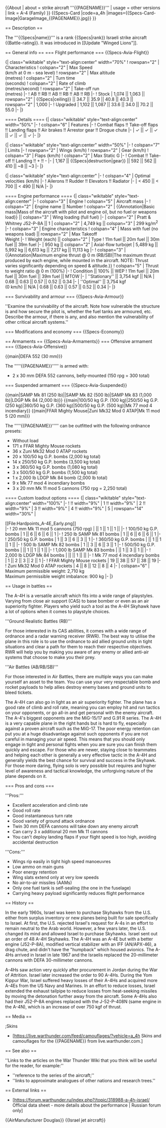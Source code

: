 {{About
| about = strike aircraft '''{{PAGENAME}}'''
| usage = other versions
| link = A-4 (Family)
}}
{{Specs-Card
|code=a_4h
|images={{Specs-Card-Image|GarageImage_{{PAGENAME}}.jpg}}
}}

== Description ==
<!-- ''In the description, the first part should be about the history of and the creation and combat usage of the aircraft, as well as its key features. In the second part, tell the reader about the aircraft in the game. Insert a screenshot of the vehicle, so that if the novice player does not remember the vehicle by name, he will immediately understand what kind of vehicle the article is talking about.'' -->
The '''{{Specs|name}}''' is a rank {{Specs|rank}} Israeli strike aircraft {{Battle-rating}}. It was introduced in [[Update "Winged Lions"]].

== General info ==
=== Flight performance ===
{{Specs-Avia-Flight}}
<!-- ''Describe how the aircraft behaves in the air. Speed, manoeuvrability, acceleration and allowable loads - these are the most important characteristics of the vehicle.'' -->

{| class="wikitable" style="text-align:center" width="70%"
! rowspan="2" | Characteristics
! colspan="2" | Max Speed<br>(km/h at 0 m - sea level)
! rowspan="2" | Max altitude<br>(metres)
! colspan="2" | Turn time<br>(seconds)
! colspan="2" | Rate of climb<br>(metres/second)
! rowspan="2" | Take-off run<br>(metres)
|-
! AB !! RB !! AB !! RB !! AB !! RB
|-
! Stock
| 1,074 || 1,063 || rowspan="2" | {{Specs|ceiling}} || 34.7 || 35.9 || 40.8 || 40.3 || rowspan="2" | 1,000
|-
! Upgraded
| 1,102 || 1,087 || 33.6 || 34.0 || 70.2 || 55.0
|-
|}

==== Details ====
{| class="wikitable" style="text-align:center" width="50%"
|-
! colspan="6" | Features
|-
! Combat flaps !! Take-off flaps !! Landing flaps !! Air brakes !! Arrestor gear !! Drogue chute
|-
| ✓ || ✓ || ✓ || ✓ || ✓ || ✓     <!-- ✓ -->
|-
|}

{| class="wikitable" style="text-align:center" width="50%"
|-
! colspan="7" | Limits
|-
! rowspan="2" | Wings (km/h)
! rowspan="2" | Gear (km/h)
! colspan="3" | Flaps (km/h)
! colspan="2" | Max Static G
|-
! Combat !! Take-off !! Landing !! + !! -
|-
| 1,167<!--{{Specs|destruction|body}}--> || {{Specs|destruction|gear}} || 592 || 562 || 410 || ~8 || ~3
|-
|}

{| class="wikitable" style="text-align:center"
|-
! colspan="4" | Optimal velocities (km/h)
|-
! Ailerons !! Rudder !! Elevators !! Radiator
|-
| < 450 || < 700 || < 490 || N/A
|-
|}

==== Engine performance ====
{| class="wikitable" style="text-align:center"
|-
! colspan="3" | Engine
! colspan="5" | Aircraft mass
|-
! colspan="2" | Engine name || Number
! colspan="2" | {{Annotation|Basic mass|Mass of the aircraft with pilot and engine oil, but no fuel or weapons load}} || colspan="3" | Wing loading (full fuel)
|-
| colspan="2" | Pratt & Whitney J52-P-8A || 1
| colspan="2" | 4,749 kg || colspan="3" | 299 kg/m<sup>2</sup>
|-
! colspan="3" | Engine characteristics
! colspan="4" | Mass with fuel (no weapons load) || rowspan="2" | Max Takeoff<br>Weight
|-
! Weight (each) || colspan="2" | Type
! 11m fuel || 20m fuel || 30m fuel || 39m fuel
|-
| 950 kg || colspan="2" | Axial-flow turbojet
| 5,489 kg || 5,992 kg || 6,613 kg || 7,217 kg || 11,113 kg
|-
! colspan="3" | {{Annotation|Maximum engine thrust @ 0 m (RB/SB)|The maximum thrust produced by each engine, while mounted in the aircraft. NOTE: Thrust varies significantly depending on speed & altitude.}}
! colspan="5" | Thrust to weight ratio @ 0 m (100%)
|-
! Condition || 100% || WEP
! 11m fuel || 20m fuel || 30m fuel || 39m fuel || MTOW
|-
| ''Stationary'' || 3,754 kgf || N/A
| 0.68 || 0.63 || 0.57 || 0.52 || 0.34
|-
| ''Optimal'' || 3,754 kgf<br>(0 km/h) || N/A
| 0.68 || 0.63 || 0.57 || 0.52 || 0.34
|-
|}

=== Survivability and armour ===
{{Specs-Avia-Armour}}
<!-- ''Examine the survivability of the aircraft. Note how vulnerable the structure is and how secure the pilot is, whether the fuel tanks are armoured, etc. Describe the armour, if there is any, and also mention the vulnerability of other critical aircraft systems.'' -->
''Examine the survivability of the aircraft. Note how vulnerable the structure is and how secure the pilot is, whether the fuel tanks are armoured, etc. Describe the armour, if there is any, and also mention the vulnerability of other critical aircraft systems.''

=== Modifications and economy ===
{{Specs-Economy}}

== Armaments ==
{{Specs-Avia-Armaments}}
=== Offensive armament ===
{{Specs-Avia-Offensive}}
<!-- ''Describe the offensive armament of the aircraft, if any. Describe how effective the cannons and machine guns are in a battle, and also what belts or drums are better to use. If there is no offensive weaponry, delete this subsection.'' -->
{{main|DEFA 552 (30 mm)}}

The '''''{{PAGENAME}}''''' is armed with:

* 2 x 30 mm DEFA 552 cannons, belly-mounted (150 rpg = 300 total)

=== Suspended armament ===
{{Specs-Avia-Suspended}}
<!-- ''Describe the aircraft's suspended armament: additional cannons under the wings, bombs, rockets and torpedoes. This section is especially important for bombers and attackers. If there is no suspended weaponry remove this subsection.'' -->
{{main|SAMP Mk 81 (250 lb)||SAMP Mk 82 (500 lb)|SAMP Mk 83 (1,000 lb)|LDGP Mk 84 (2,000 lb)}}
{{main|100/50 kg G.P. (100 kg)|250/50 kg G.P. (250 kg)|360/50 kg G.P. (360 kg)|500/50 kg G.P. (500 kg)|Mk 77 mod 4 incendiary}}
{{main|FFAR Mighty Mouse|Zuni Mk32 Mod 0 ATAP|Mk 11 mod 5 (20 mm)}}

The '''''{{PAGENAME}}''''' can be outfitted with the following ordnance presets:

* Without load
* 171 x FFAR Mighty Mouse rockets
* 36 x Zuni Mk32 Mod 0 ATAP rockets
* 20 x 100/50 kg G.P. bombs (2,000 kg total)
* 14 x 250/50 kg G.P. bombs (3,500 kg total)
* 3 x 360/50 kg G.P. bombs (1,080 kg total)
* 3 x 500/50 kg G.P. bombs (1,500 kg total)
* 1 x 2,000 lb LDGP Mk 84 bomb (2,000 lb total)
* 9 x Mk 77 mod 4 incendiary bombs
* 3 x 20 mm Mk 11 mod 5 cannons (750 rpg = 2,250 total)

==== Custom loadout options ====
{| class="wikitable" style="text-align:center" width="100%"
|-
! !! width="9%" | 1 !! width="9%" | 2 !! width="9%" | 3 !! width="9%" | 4 !! width="9%" | 5
| rowspan="14" width="30%" | <div class="ttx-image">[[File:Hardpoints_A-4E_Early.png]]</div>
|-
! 20 mm Mk 11 mod 5 cannons (750 rpg)
| || 1 || 1 || 1 ||
|-
! 100/50 kg G.P. bombs
| 1 || 6 || 6 || 6 || 1
|-
! 250 lb SAMP Mk 81 bombs
| 1 || 6 || 6 || 6 || 1
|-
! 250/50 kg G.P. bombs
| 1 || 3 || 6 || 3 || 1
|-
! 360/50 kg G.P. bombs
| || 1 || 1 || 1 ||
|-
! 500 lb SAMP Mk 82 bombs
| 1 || 3 || 6 || 3 || 1
|-
! 500/50 kg G.P. bombs
| || 1 || 1 || 1 ||
|-
! 1,000 lb SAMP Mk 83 bombs
| || 1 || 3 || 1 ||
|-
! 2,000 lb LDGP Mk 84 bombs
| || || 1 || ||
|-
! Mk 77 mod 4 incendiary bombs
| 1 || 2 || 3 || 2 || 1
|-
! FFAR Mighty Mouse rockets
| 19 || 38 || 57 || 38 || 19
|-
! Zuni Mk32 Mod 0 ATAP rockets
| 4 || 8 || 12 || 8 || 4
|-
| colspan="6" | Maximum permissible weight: 2,710 kg<br>Maximum permissible weight imbalance: 900 kg
|-
|}

== Usage in battles ==
<!-- ''Describe the tactics of playing in the aircraft, the features of using aircraft in a team and advice on tactics. Refrain from creating a "guide" - do not impose a single point of view, but instead, give the reader food for thought. Examine the most dangerous enemies and give recommendations on fighting them. If necessary, note the specifics of the game in different modes (AB, RB, SB).'' -->
The A-4H is a versatile aircraft which fits into a wide range of playstyles. Varying from close air support (CAS) to base bomber or even as an air superiority fighter. Players who yield such a tool as the A-4H Skyhawk have a lot of options when it comes to playstyle choices.

'''Ground Realistic Battles (RB)'''

For those interested in its CAS abilities, it comes with a wide range of ordnance and a radar warning receiver (RWR). The best way to utilise the plane in this role is to use the ordnance to aid allied ground units in tight situations and clear a path for them to reach their respective objectives. RWR will help you by making you aware of any enemy or allied anti-air systems that choose to make you their prey.

'''Air Battles (AB/RB/SB)'''

For those interested in Air Battles, there are multiple ways you can make yourself an asset to the team. You can use your very respectable bomb and rocket payloads to help allies destroy enemy bases and ground units to bleed tickets.

The A-4H can also go in light as an air superiority fighter. The plane has a good rate of climb and roll rate, meaning you can employ hit and run tactics on your opponents, or go all-in and get personal with the enemy aircraft. The A-4's biggest opponents are the MiG-15/17 and G.91 R series. The A-4H is a very capable plane in the right hands but is hard to fly, especially against a proven aircraft such as the MiG-17. The poor energy retention can put you at a huge disadvantage against such opponents if you are not careful in managing your air speed. This means that you should only engage in tight and personal fights when you are sure you can finish them quickly and escape. For those who are newer, staying close to teammates and helping each other is generally a very effective tactic in the A-4H and generally yields the best chance for survival and success in the Skyhawk. For those more daring, flying solo is very possible but requires and higher level of awareness and tactical knowledge, the unforgiving nature of the plane depends on it.

=== Pros and cons ===
<!-- ''Summarise and briefly evaluate the vehicle in terms of its characteristics and combat effectiveness. Mark its pros and cons in the bulleted list. Try not to use more than 6 points for each of the characteristics. Avoid using categorical definitions such as "bad", "good" and the like - use substitutions with softer forms such as "inadequate" and "effective".'' -->

'''Pros:'''

* Excellent acceleration and climb rate
* Good roll rate
* Good instantaneous turn rate
* Good variety of ground attack ordnance
* Twin 30 mm DEFA cannons will take down any enemy aircraft
* Can carry 3 x additional 20 mm Mk 11 cannons
* You can't deploy landing flaps if your flight speed is too high, avoiding accidental destruction

'''Cons:'''

* Wings rip easily in tight high speed manoeuvres
* Low ammo on main guns
* Poor energy retention
* Wing slats extend only at very low speeds
* No air-to-air missiles (AAMs)
* Only one fuel tank is self-sealing (the one in the fuselage)
* Carrying heavy payload significantly reduces flight performance


== History ==
<!-- ''Describe the history of the creation and combat usage of the aircraft in more detail than in the introduction. If the historical reference turns out to be too long, take it to a separate article, taking a link to the article about the vehicle and adding a block "/History" (example: <nowiki>https://wiki.warthunder.com/(Vehicle-name)/History</nowiki>) and add a link to it here using the <code>main</code> template. Be sure to reference text and sources by using <code><nowiki><ref></ref></nowiki></code>, as well as adding them at the end of the article with <code><nowiki><references /></nowiki></code>. This section may also include the vehicle's dev blog entry (if applicable) and the in-game encyclopedia description (under <code><nowiki>=== In-game description ===</nowiki></code>, also if applicable).'' -->
In the early 1960s, Israel was keen to purchase Skyhawks from the U.S. either from surplus inventory or new planes being built for sale specifically to Israel. At first, the U.S. rejected Israel's request for A-4s in an effort to remain neutral to the Arab world. However, a few years later, the U.S. changed its mind and allowed Israel to purchase Skyhawks. Israel sent out an order of 48 A-4H Skyhawks. The A-4H was an A-4E but with a better engine (J52-P-8A), modified vertical stabilizer with an IFF (AN/APX-46), a drag chute, and didn't have the "humpback" which housed avionics. The A-4Hs arrived in Israel in late 1967 and the Israelis replaced the 20-millimeter cannons with DEFA 30-millimeter cannons.

A-4Hs saw action very quickly after procurement in Jordan during the War of Attrition. Israel later increased the order to 90 A-4Hs. During the Yom Kippur War, Israel suffered heavy losses of their A-4Hs and acquired more A-4Es from the US Navy and Marines. In an effort to reduce losses, Israel extended the exhaust tailpipe to reduce losses from heat-seeking missiles by moving the detonation further away from the aircraft. Some A-4Hs also had their J52-P-8A engines replaced with the J-52-P-408N (same engine in the A-4N), which is an increase of over 750 kgf of thrust.

== Media ==
<!-- ''Excellent additions to the article would be video guides, screenshots from the game, and photos.'' -->

;Skins

* [https://live.warthunder.com/feed/camouflages/?vehicle=a_4h Skins and camouflages for the {{PAGENAME}} from live.warthunder.com.]

== See also ==
<!-- ''Links to the articles on the War Thunder Wiki that you think will be useful for the reader, for example:''
* ''reference to the series of the aircraft;''
* ''links to approximate analogues of other nations and research trees.'' -->
''Links to the articles on the War Thunder Wiki that you think will be useful for the reader, for example:''

* ''reference to the series of the aircraft;''
* ''links to approximate analogues of other nations and research trees.''

== External links ==
<!-- ''Paste links to sources and external resources, such as:''
* ''topic on the official game forum;''
* ''other literature.'' -->

* [https://forum.warthunder.ru/index.php?/topic/318988-a-4h-israel/ Official data sheet - more details about the performance | Russian forum only]

{{AirManufacturer Douglas}}
{{Israel jet aircraft}}